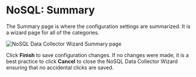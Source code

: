 # NoSQL: Summary

The Summary page is where the configuration settings are summarized. It is a wizard page for all of
the categories.

![NoSQL Data Collector Wizard Summary page](/img/product_docs/accessanalyzer/12.0/admin/datacollector/nosql/summary.webp)

Click **Finish** to save configuration changes. If no changes were made, it is a best practice to
click **Cancel** to close the NoSQL Data Collector Wizard ensuring that no accidental clicks are
saved.
